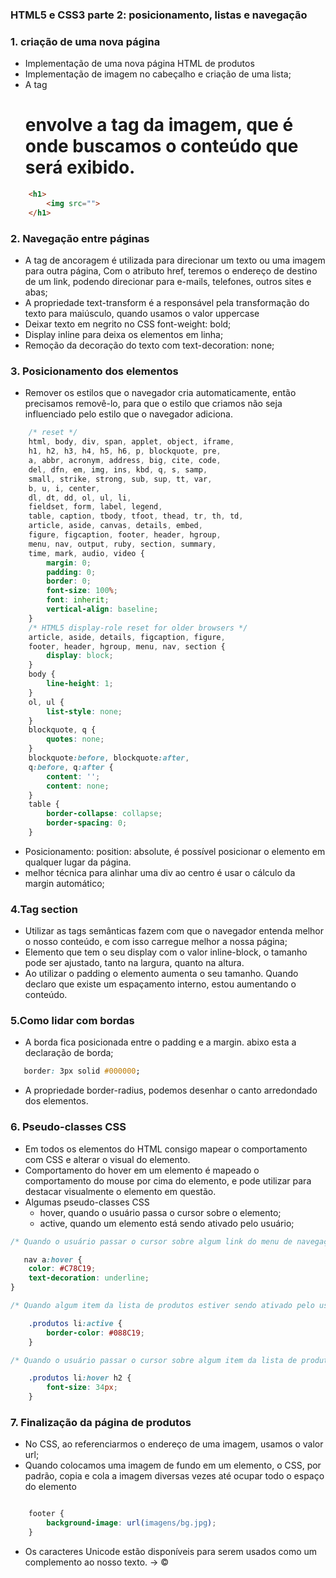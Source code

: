 ### HTML5 e CSS3 parte 2: posicionamento, listas e navegação


<h3>1. criação de uma nova página </h3>

* Implementação de uma nova página HTML de produtos 
* Implementação de imagem no cabeçalho e criação de uma lista;
* A tag <h1> envolve a tag da imagem, que é onde buscamos o conteúdo que será exibido.

```html
    <h1>
        <img src="">
    </h1>

```

<h3>2. Navegação entre páginas </h3>

* A tag <a> de ancoragem é utilizada para direcionar um texto ou uma imagem para outra página, Com o atributo href, teremos o endereço de destino de um link, podendo direcionar para e-mails, telefones, outros sites e abas;
* A propriedade text-transform é a responsável pela transformação do texto para maiúsculo, quando usamos o valor uppercase
*  Deixar texto em negrito no CSS font-weight: bold;
*  Display inline para deixa os elementos em linha;
* Remoção da decoração do texto com text-decoration: none;

<h3>3. Posicionamento dos elementos  </h3>

* Remover os estilos que o navegador cria automaticamente, então precisamos removê-lo, para que o estilo que criamos não seja influenciado pelo estilo que o navegador adiciona.

```css 
    /* reset */
    html, body, div, span, applet, object, iframe,
    h1, h2, h3, h4, h5, h6, p, blockquote, pre,
    a, abbr, acronym, address, big, cite, code,
    del, dfn, em, img, ins, kbd, q, s, samp,
    small, strike, strong, sub, sup, tt, var,
    b, u, i, center,
    dl, dt, dd, ol, ul, li,
    fieldset, form, label, legend,
    table, caption, tbody, tfoot, thead, tr, th, td,
    article, aside, canvas, details, embed, 
    figure, figcaption, footer, header, hgroup, 
    menu, nav, output, ruby, section, summary,
    time, mark, audio, video {
        margin: 0;
        padding: 0;
        border: 0;
        font-size: 100%;
        font: inherit;
        vertical-align: baseline;
    }
    /* HTML5 display-role reset for older browsers */
    article, aside, details, figcaption, figure, 
    footer, header, hgroup, menu, nav, section {
        display: block;
    }
    body {
        line-height: 1;
    }
    ol, ul {
        list-style: none;
    }
    blockquote, q {
        quotes: none;
    }
    blockquote:before, blockquote:after,
    q:before, q:after {
        content: '';
        content: none;
    }
    table {
        border-collapse: collapse;
        border-spacing: 0;
    }

```
* Posicionamento:  position: absolute, é possível posicionar o elemento em qualquer lugar da página.
* melhor técnica para alinhar uma div ao centro é usar o cálculo da margin automático;

<h3>4.Tag section </h3>

* Utilizar as tags semânticas fazem com que o navegador entenda melhor o nosso conteúdo, e com isso carregue melhor a nossa página;
* Elemento que tem o seu display com o valor inline-block, o tamanho pode ser ajustado, tanto na largura, quanto na altura.
* Ao utilizar o padding o elemento aumenta o seu tamanho. Quando declaro que existe um espaçamento interno, estou aumentando o conteúdo.

<h3>5.Como lidar com bordas</h3>

* A borda fica posicionada entre o padding e a margin. abixo esta a declaração de borda;

```css
   border: 3px solid #000000;

```
* A propriedade border-radius, podemos desenhar o canto arredondado dos elementos.

<h3>6. Pseudo-classes CSS</h3>

* Em todos os elementos do HTML consigo mapear o comportamento com CSS e alterar o visual do elemento. 
* Comportamento do hover em um elemento é mapeado o comportamento do mouse por cima do elemento, e pode utilizar para destacar visualmente o elemento em questão.
* Algumas pseudo-classes CSS
    * hover, quando o usuário passa o cursor sobre o elemento;
    * active, quando um elemento está sendo ativado pelo usuário;


```css
/* Quando o usuário passar o cursor sobre algum link do menu de navegação, modifique a cor do seu texto.*/

   nav a:hover {
    color: #C78C19;
    text-decoration: underline;
}

```

```css
/* Quando algum item da lista de produtos estiver sendo ativado pelo usuário, modifique a cor da sua borda.*/

    .produtos li:active {
        border-color: #088C19;    
    }

```
```css
/* Quando o usuário passar o cursor sobre algum item da lista de produtos, modifique o tamanho do texto do seu h2.*/

    .produtos li:hover h2 {
        font-size: 34px;
    }

```

<h3>7. Finalização da página de produtos </h3>

* No CSS, ao referenciarmos o endereço de uma imagem, usamos o valor url;
* Quando colocamos uma imagem de fundo em um elemento, o CSS, por padrão, copia e cola a imagem diversas vezes até ocupar todo o espaço do elemento

```css

    footer {
        background-image: url(imagens/bg.jpg);
    }

```
* Os caracteres Unicode estão disponíveis para serem usados como um complemento ao nosso texto. -> &copy;




